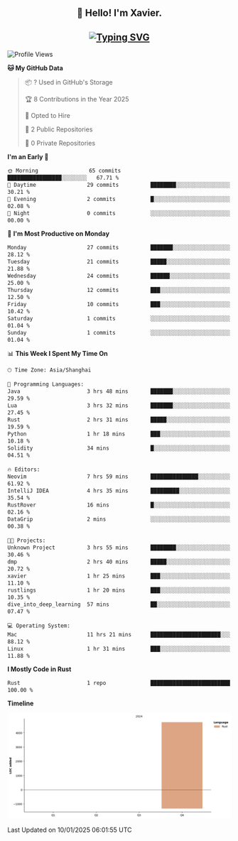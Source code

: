<h2 align="center">👋 Hello! I'm Xavier.</h2>

<!-- typing svg starts -->
<h2 align="center">
 <a href="https://git.io/typing-svg"><img src="https://readme-typing-svg.demolab.com?font=Fira+Code&size=16&pause=1000&color=FFFFFFF0&width=435&lines=Fear+is+temporary.+Regret+is+forever." alt="Typing SVG" /></a>
</h2>
<!-- typing svg ends -->

<!--START_SECTION:waka-->
![Profile Views](http://img.shields.io/badge/Profile%20Views-7-blue)

**🐱 My GitHub Data** 

> 📦 ? Used in GitHub's Storage 
 > 
> 🏆 8 Contributions in the Year 2025
 > 
> 💼 Opted to Hire
 > 
> 📜 2 Public Repositories 
 > 
> 🔑 0 Private Repositories 
 > 
**I'm an Early 🐤** 

```text
🌞 Morning                65 commits          █████████████████░░░░░░░░   67.71 % 
🌆 Daytime                29 commits          ████████░░░░░░░░░░░░░░░░░   30.21 % 
🌃 Evening                2 commits           █░░░░░░░░░░░░░░░░░░░░░░░░   02.08 % 
🌙 Night                  0 commits           ░░░░░░░░░░░░░░░░░░░░░░░░░   00.00 % 
```
📅 **I'm Most Productive on Monday** 

```text
Monday                   27 commits          ███████░░░░░░░░░░░░░░░░░░   28.12 % 
Tuesday                  21 commits          █████░░░░░░░░░░░░░░░░░░░░   21.88 % 
Wednesday                24 commits          ██████░░░░░░░░░░░░░░░░░░░   25.00 % 
Thursday                 12 commits          ███░░░░░░░░░░░░░░░░░░░░░░   12.50 % 
Friday                   10 commits          ███░░░░░░░░░░░░░░░░░░░░░░   10.42 % 
Saturday                 1 commits           ░░░░░░░░░░░░░░░░░░░░░░░░░   01.04 % 
Sunday                   1 commits           ░░░░░░░░░░░░░░░░░░░░░░░░░   01.04 % 
```


📊 **This Week I Spent My Time On** 

```text
🕑︎ Time Zone: Asia/Shanghai

💬 Programming Languages: 
Java                     3 hrs 48 mins       ███████░░░░░░░░░░░░░░░░░░   29.59 % 
Lua                      3 hrs 32 mins       ███████░░░░░░░░░░░░░░░░░░   27.45 % 
Rust                     2 hrs 31 mins       █████░░░░░░░░░░░░░░░░░░░░   19.59 % 
Python                   1 hr 18 mins        ███░░░░░░░░░░░░░░░░░░░░░░   10.18 % 
Solidity                 34 mins             █░░░░░░░░░░░░░░░░░░░░░░░░   04.51 % 

🔥 Editors: 
Neovim                   7 hrs 59 mins       ███████████████░░░░░░░░░░   61.92 % 
IntelliJ IDEA            4 hrs 35 mins       █████████░░░░░░░░░░░░░░░░   35.54 % 
RustRover                16 mins             █░░░░░░░░░░░░░░░░░░░░░░░░   02.16 % 
DataGrip                 2 mins              ░░░░░░░░░░░░░░░░░░░░░░░░░   00.38 % 

🐱‍💻 Projects: 
Unknown Project          3 hrs 55 mins       ████████░░░░░░░░░░░░░░░░░   30.46 % 
dmp                      2 hrs 40 mins       █████░░░░░░░░░░░░░░░░░░░░   20.72 % 
xavier                   1 hr 25 mins        ███░░░░░░░░░░░░░░░░░░░░░░   11.10 % 
rustlings                1 hr 20 mins        ███░░░░░░░░░░░░░░░░░░░░░░   10.35 % 
dive_into_deep_learning  57 mins             ██░░░░░░░░░░░░░░░░░░░░░░░   07.47 % 

💻 Operating System: 
Mac                      11 hrs 21 mins      ██████████████████████░░░   88.12 % 
Linux                    1 hr 31 mins        ███░░░░░░░░░░░░░░░░░░░░░░   11.88 % 
```

**I Mostly Code in Rust** 

```text
Rust                     1 repo              █████████████████████████   100.00 % 
```



**Timeline**

![Lines of Code chart](https://raw.githubusercontent.com/xavier2code/xavier2code/main/assets/bar_graph.png)


 Last Updated on 10/01/2025 06:01:55 UTC
<!--END_SECTION:waka-->
